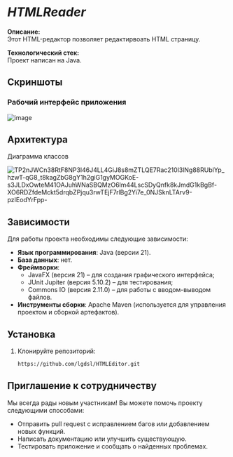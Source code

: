 # *HTMLReader*

**Описание:**  
Этот HTML-редактор позволяет редактирвоать HTML страницу.

**Технологический стек:**  
Проект написан на Java. 


## Скриншоты

### Рабочий интерфейс приложения

![image](https://github.com/user-attachments/assets/c8ff94b8-cd73-46b6-8e0e-e4e8ee41c20f)


## Архитектура



Диаграмма классов

![TP2nJWCn38RtF8NP3l46J4LL4GiJ8s8mZTLQE7Rac210l3lNg88RUblYp_hzwT-qG8_t8kagZbG8gY1h2giG1gyMOGKoE-s3JLDxOwteM41OAJuhWNaSBQMzO6lm44LscSDyQnfk8kJmdG1kBgBf-XO6RDZfdeMckt5drqbZPjqu3rwTEjF7rlBg2Yi7e_0NJSknLTArv9-pzIEodYrFpp-](https://github.com/user-attachments/assets/d371e874-9354-4d72-bfc0-ae216c35d32b)



## Зависимости


Для работы проекта необходимы следующие зависимости:

- **Язык программирования**: Java (версии 21).
- **База данных**: нет.
- **Фреймворки**:
  - JavaFX (версия 21) – для создания графического интерфейса;
  - JUnit Jupiter (версия 5.10.2) – для тестирования;
  - Commons IO (версия 2.11.0) – для работы с вводом-выводом файлов.
- **Инструменты сборки**: Apache Maven (используется для управления проектом и сборкой артефактов).

## Установка

1. Клонируйте репозиторий:
   ```bash
   https://github.com/lgdsl/HTMLEditor.git
   ```


## Приглашение к сотрудничеству

Мы всегда рады новым участникам! Вы можете помочь проекту следующими способами:

- Отправить pull request с исправлением багов или добавлением новых функций.
- Написать документацию или улучшить существующую.
- Тестировать приложение и сообщать о найденных проблемах.






